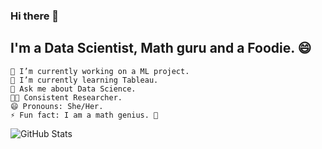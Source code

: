 ### Hi there 👋

## I'm a Data Scientist, Math guru and a Foodie. 😄
    🔭 I’m currently working on a ML project.
    🌱 I’m currently learning Tableau.
    💬 Ask me about Data Science.
    👩‍💻 Consistent Researcher.
    😄 Pronouns: She/Her.
    ⚡ Fun fact: I am a math genius. 🤫
    
![GitHub Stats](https://github-readme-stats.vercel.app/api?username=Binita72&theme=dracula)
